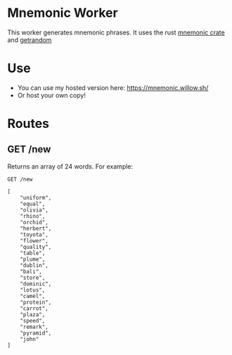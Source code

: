 # Mnemonic Worker

This worker generates mnemonic phrases. It uses the rust [mnemonic crate](https://crates.io/crates/mnemonic) and [getrandom](https://crates.io/crates/getrandom)

# Use

- You can use my hosted version here: https://mnemonic.willow.sh/
- Or host your own copy!

# Routes

## GET /new

Returns an array of 24 words. For example:

```
GET /new

[
    "uniform",
    "equal",
    "olivia",
    "rhino",
    "orchid",
    "herbert",
    "toyota",
    "flower",
    "quality",
    "table",
    "plume",
    "dublin",
    "bali",
    "store",
    "dominic",
    "lotus",
    "camel",
    "protein",
    "carrot",
    "plaza",
    "speed",
    "remark",
    "pyramid",
    "john"
]
```